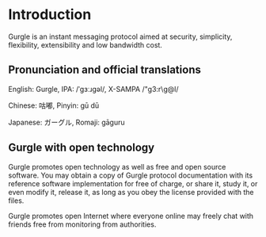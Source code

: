 # Introduction

Gurgle is an instant messaging protocol aimed at security, simplicity, flexibility, extensibility and low bandwidth cost.

## Pronunciation and official translations

English: Gurgle, IPA: /ˈɡɜːɹɡəl/, X-SAMPA /"g3:r\g@l/

Chinese: 咕嘟, Pinyin: gū dū

Japanese: ガーグル, Romaji: gāguru

## Gurgle with open technology

Gurgle promotes open technology as well as free and open source software. You may obtain a copy of Gurgle protocol documentation with its reference software implementation for free of charge, or share it, study it, or even modify it, release it, as long as you obey the license provided with the files.

Gurgle promotes open Internet where everyone online may freely chat with friends free from monitoring from authorities.
